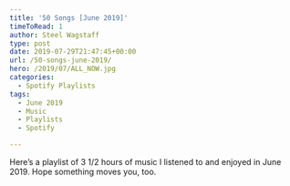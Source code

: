 ```yaml
---
title: '50 Songs [June 2019]'
timeToRead: 1 
author: Steel Wagstaff
type: post
date: 2019-07-29T21:47:45+00:00
url: /50-songs-june-2019/
hero: /2019/07/ALL_NOW.jpg
categories:
  - Spotify Playlists
tags:
  - June 2019
  - Music
  - Playlists
  - Spotify

---
```

 

Here&#8217;s a playlist of 3 1/2 hours of music I listened to and enjoyed in June 2019. Hope something moves you, too.<figure class="wp-block-embed-spotify wp-block-embed is-type-rich is-provider-spotify wp-embed-aspect-9-16 wp-has-aspect-ratio">

<div class="wp-block-embed__wrapper">
</div></figure>